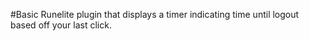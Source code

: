 #Basic Runelite plugin that displays a timer indicating time until logout based off your last click.